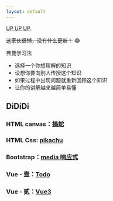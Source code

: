 ```yaml
---
layout: default
---
```


[UP UP UP](another-page).

 ~~这家伙很懒，没有什么更新！~~ &#x1F602;

弗曼学习法
- 选择一个你想理解的知识
- 设想你要向别人传授这个知识
- 如果过程中出现问题就重新回顾这个知识
- 让你的讲解越来越简单易懂

## [](#header-2)DiDiDi

### [](#header-3)HTML canvas：[搞蛇](/testHTML/snake2.html)

### [](#header-3)HTML Css: [pikachu](/testHTML/pikachu.html)

### [](#header-3)Bootstrap：[media 响应式](/navbar/navbar.html)

### [](#header-3)Vue - 壹：[Todo](/vue-todo/dist/index.html)

### [](#header-3)Vue - 贰：[Vue3](/vue3-learn/dist/index.html)
